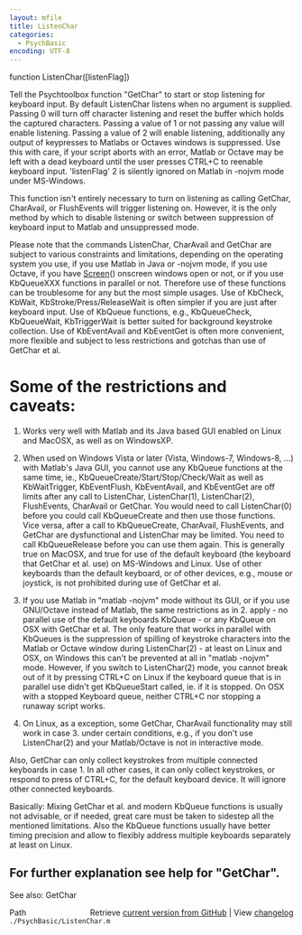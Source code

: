```yaml
---
layout: mfile
title: ListenChar
categories:
  - PsychBasic
encoding: UTF-8
---
```


function ListenChar\(\[listenFlag\]\)

Tell the Psychtoolbox function "GetChar" to start or stop listening for
keyboard input.  By default ListenChar listens when no argument is
supplied.  Passing 0 will turn off character listening and reset the
buffer which holds the captured characters. Passing a value of 1 or not
passing any value will enable listening. Passing a value of 2 will enable
listening, additionally any output of keypresses to Matlabs or Octaves
windows is suppressed. Use this with care, if your script aborts with an
error, Matlab or Octave may be left with a dead keyboard until the user
presses CTRL+C to reenable keyboard input. 'listenFlag' 2 is silently
ignored on Matlab in -nojvm mode under MS-Windows.

This function isn't entirely necessary to turn on listening as calling
GetChar, CharAvail, or FlushEvents will trigger listening on. However,
it is the only method by which to disable listening or switch between
suppression of keyboard input to Matlab and unsuppressed mode.

Please note that the commands ListenChar, CharAvail and GetChar are
subject to various constraints and limitations, depending on the
operating system you use, if you use Matlab in Java or -nojvm mode, if
you use Octave, if you have [Screen](/docs/Screen)\(\) onscreen windows open or not, or if
you use KbQueueXXX functions in parallel or not. Therefore use of these
functions can be troublesome for any but the most simple usages. Use of
KbCheck, KbWait, KbStroke/Press/ReleaseWait is often simpler if you are
just after keyboard input. Use of KbQueue functions, e.g., KbQueueCheck,
KbQueueWait, KbTriggerWait is better suited for background keystroke
collection. Use of KbEventAvail and KbEventGet is often more convenient,
more flexible and subject to less restrictions and gotchas than use of
GetChar et al.

# Some of the restrictions and caveats:

1. Works very well with Matlab and its Java based GUI enabled on Linux
and MacOSX, as well as on WindowsXP.

2. When used on Windows Vista or later \(Vista, Windows-7, Windows-8, ...\)
with Matlab's Java GUI, you cannot use any KbQueue functions at the same
time, ie., KbQueueCreate/Start/Stop/Check/Wait as well as KbWaitTrigger,
KbEventFlush, KbEventAvail, and KbEventGet are off limits after any call
to ListenChar, ListenChar\(1\), ListenChar\(2\), FlushEvents, CharAvail or
GetChar. You would need to call ListenChar\(0\) before you could call
KbQueueCreate and then use those functions. Vice versa, after a call to
KbQueueCreate, CharAvail, FlushEvents, and GetChar are dysfunctional and
ListenChar may be limited. You need to call KbQueueRelease before you can
use them again. This is generally true on MacOSX, and true for use of the
default keyboard \(the keyboard that GetChar et al. use\) on MS-Windows and
Linux. Use of other keyboards than the default keyboard, or of other
devices, e.g., mouse or joystick, is not prohibited during use of GetChar
et al.

3. If you use Matlab in "matlab -nojvm" mode without its GUI, or if you
use GNU/Octave instead of Matlab, the same restrictions as in 2. apply -
no parallel use of the default keyboards KbQueue - or any KbQueue on OSX
with GetChar et al. The only feature that works in parallel with KbQueues
is the suppression of spilling of keystroke characters into the Matlab or
Octave window during ListenChar\(2\) - at least on Linux and OSX, on
Windows this can't be prevented at all in "matlab -nojvm" mode. However,
if you switch to ListenChar\(2\) mode, you cannot break out of it by
pressing CTRL+C on Linux if the keyboard queue that is in parallel use
didn't get KbQueueStart called, ie. if it is stopped. On OSX with a
stopped Keyboard queue, neither CTRL+C nor stopping a runaway script
works.

4. On Linux, as a exception, some GetChar, CharAvail functionality may
still work in case 3. under certain conditions, e.g., if you don't use
ListenChar\(2\) and your Matlab/Octave is not in interactive mode.

Also, GetChar can only collect keystrokes from multiple connected
keyboards in case 1. In all other cases, it can only collect keystrokes,
or respond to press of CTRL+C, for the default keyboard device. It will
ignore other connected keyboards.

Basically: Mixing GetChar et al. and modern KbQueue functions is usually
not advisable, or if needed, great care must be taken to sidestep all the
mentioned limitations. Also the KbQueue functions usually have better
timing precision and allow to flexibly address multiple keyboards
separately at least on Linux.


For further explanation see help for "GetChar".
----

See also: GetChar


<div class="code_header" style="text-align:right;">
  <span style="float:left;">Path&nbsp;&nbsp;</span> <span class="counter">Retrieve <a href=
  "https://raw.github.com/Psychtoolbox-3/Psychtoolbox-3/beta/./PsychBasic/ListenChar.m">current version from GitHub</a> | View <a href=
  "https://github.com/Psychtoolbox-3/Psychtoolbox-3/commits/beta/./PsychBasic/ListenChar.m">changelog</a></span>
</div>
<div class="code">
  <code>./PsychBasic/ListenChar.m</code>
</div>

